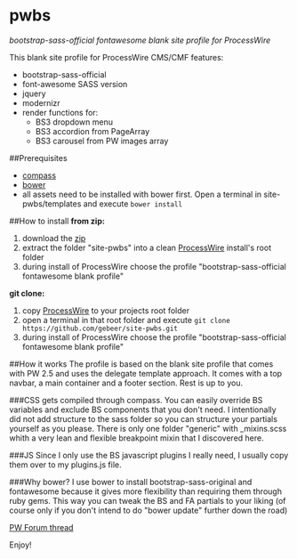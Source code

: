 # pwbs
*bootstrap-sass-official fontawesome blank site profile for ProcessWire*

This blank site profile for ProcessWire CMS/CMF features:
- bootstrap-sass-official
- font-awesome SASS version
- jquery
- modernizr
- render functions for:
  - BS3 dropdown menu
  - BS3 accordion from PageArray
  - BS3 carousel from PW images array

##Prerequisites
- [compass](http://compass-style.org/install/)
- [bower](http://bower.io/#install-bower)
- all assets need to be installed with bower first. Open a terminal in site-pwbs/templates and execute `bower install`

##How to install
**from zip:**
1. download the [zip](https://github.com/gebeer/pwbs/archive/master.zip)
2. extract the folder "site-pwbs" into a clean [ProcessWire](https://github.com/ryancramerdesign/ProcessWire) install's root folder
3. during install of ProcessWire choose the profile "bootstrap-sass-official fontawesome blank profile" 

**git clone:**
1. copy [ProcessWire](https://github.com/ryancramerdesign/ProcessWire) to your projects root folder
2. open a terminal in that root folder and execute `git clone https://github.com/gebeer/site-pwbs.git`
3. during install of ProcessWire choose the profile "bootstrap-sass-official fontawesome blank profile" 

##How it works
The profile is based on the blank site profile that comes with PW 2.5 and uses the delegate template approach. It comes with a top navbar, a main container and a footer section. Rest is up to you.
 
###CSS
gets compiled through compass. You can easily override BS variables and exclude BS components that you don't need. I intentionally did not add structure to the sass folder so you can structure your partials yourself as you please. There is only one folder "generic" with _mixins.scss whith a very lean and flexible breakpoint mixin that I discovered here.
 
###JS
Since I only use the BS javascript plugins I really need, I usually copy them over to my plugins.js file.

###Why bower? 
I use bower to install bootstrap-sass-original and fontawesome because it gives more flexibility than requiring them through ruby gems. This way you can tweak the BS and FA partials to your liking  (of course only if you don't intend to do "bower update" further down the road)

[PW Forum thread](https://processwire.com/talk/topic/9584-bootstrap-3-sass-fontawesome-blank-site-profile/) 

Enjoy!
